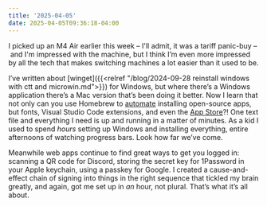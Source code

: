 ```yaml
---
title: '2025-04-05'
date: 2025-04-05T09:36:18-04:00
---
```

I picked up an M4 Air earlier this week – I'll admit, it was a tariff panic-buy – and I'm impressed with the machine, but I think I’m even more impressed by all the tech that makes switching machines a lot easier than it used to be.

I’ve written about [winget]({{<relref "/blog/2024-09-28 reinstall windows with ctt and microwin.md">}}) for Windows, but where there’s a Windows application there’s a Mac version that’s been doing it better. Now I learn that not only can you use Homebrew to [automate](https://docs.brew.sh/Brew-Bundle-and-Brewfile) installing open-source apps, but fonts, Visual Studio Code extensions, and even the [App Store](https://github.com/mas-cli/mas)?! One text file and everything I need is up and running in a matter of minutes. As a kid I used to spend *hours* setting up Windows and installing everything, entire afternoons of watching progress bars. Look how far we’ve come.

Meanwhile web apps continue to find great ways to get you logged in: scanning a QR code for Discord, storing the secret key for 1Password in your Apple keychain, using a passkey for Google. I created a cause-and-effect chain of signing into things in the right sequence that tickled my brain greatly, and again, got me set up in *an* hour, not plural. That’s what it’s all about.
